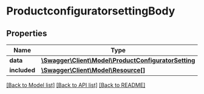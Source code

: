 # ProductconfiguratorsettingBody

## Properties
Name | Type | Description | Notes
------------ | ------------- | ------------- | -------------
**data** | [**\Swagger\Client\Model\ProductConfiguratorSetting**](ProductConfiguratorSetting.md) |  | [optional] 
**included** | [**\Swagger\Client\Model\Resource[]**](Resource.md) |  | [optional] 

[[Back to Model list]](../../README.md#documentation-for-models) [[Back to API list]](../../README.md#documentation-for-api-endpoints) [[Back to README]](../../README.md)

